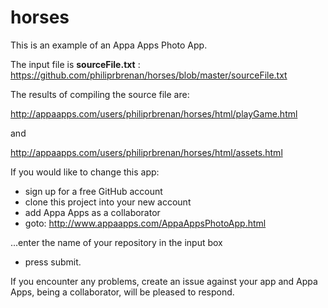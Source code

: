 # horses
This is an example of an Appa Apps Photo App.

The input file is **sourceFile.txt** :  https://github.com/philiprbrenan/horses/blob/master/sourceFile.txt

The results of compiling the source file are:

 http://appaapps.com/users/philiprbrenan/horses/html/playGame.html
 
and

http://appaapps.com/users/philiprbrenan/horses/html/assets.html

If you would like to change this app:

- sign up for a free GitHub account
- clone this project into your new account
- add Appa Apps as a collaborator
- goto: http://www.appaapps.com/AppaAppsPhotoApp.html 

...enter the name of your repository in the input box
- press submit.  

If you encounter any problems, create an issue against your app and Appa Apps, being a collaborator, will be pleased to respond.
